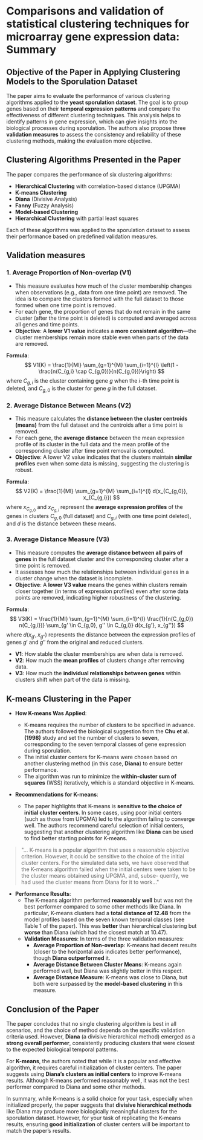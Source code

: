 # Comparisons and validation of statistical clustering techniques for microarray gene expression data: Summary

## Objective of the Paper in Applying Clustering Models to the Sporulation Dataset

The paper aims to evaluate the performance of various clustering algorithms applied to the **yeast sporulation dataset**. The goal is to group genes based on their **temporal expression patterns** and compare the effectiveness of different clustering techniques. This analysis helps to identify patterns in gene expression, which can give insights into the biological processes during sporulation. The authors also propose three **validation measures** to assess the consistency and reliability of these clustering methods, making the evaluation more objective.

## Clustering Algorithms Presented in the Paper

The paper compares the performance of six clustering algorithms:

- **Hierarchical Clustering** with correlation-based distance (UPGMA)
- **K-means Clustering**
- **Diana** (Divisive Analysis)
- **Fanny** (Fuzzy Analysis)
- **Model-based Clustering**
- **Hierarchical Clustering** with partial least squares

Each of these algorithms was applied to the sporulation dataset to assess their performance based on predefined validation measures.

## Validation measures

### 1. **Average Proportion of Non-overlap (V1)**

- This measure evaluates how much of the cluster membership changes when observations (e.g., data from one time point) are removed. The idea is to compare the clusters formed with the full dataset to those formed when one time point is removed.
- For each gene, the proportion of genes that do not remain in the same cluster (after the time point is deleted) is computed and averaged across all genes and time points.
- **Objective**: A **lower V1 value** indicates a **more consistent algorithm**—the cluster memberships remain more stable even when parts of the data are removed.

 **Formula**:
 $$
 V1(K) = \frac{1}{Ml} \sum_{g=1}^{M} \sum_{i=1}^{l} \left(1 - \frac{n(C_{g,i} \cap C_{g,0})}{n(C_{g,0})}\right)
 $$
 where $C_{g,i}$ is the cluster containing gene $g$ when the $i$-th time point is deleted, and $C_{g,0}$ is the cluster for gene $g$ in the full dataset.

### 2. **Average Distance Between Means (V2)**

- This measure calculates the **distance between the cluster centroids (means)** from the full dataset and the centroids after a time point is removed.
- For each gene, the **average distance** between the mean expression profile of its cluster in the full data and the mean profile of the corresponding cluster after time point removal is computed.
- **Objective**: A lower V2 value indicates that the clusters maintain **similar profiles** even when some data is missing, suggesting the clustering is robust.

**Formula**:
$$
V2(K) = \frac{1}{Ml} \sum_{g=1}^{M} \sum_{i=1}^{l} d(x_{C_{g,0}}, x_{C_{g,i}})
$$
where $x_{C_{g,0}}$ and $x_{C_{g,i}}$ represent the **average expression profiles** of the genes in clusters $C_{g,0}$ (full dataset) and $C_{g,i}$ (with one time point deleted), and $d$ is the distance between these means.

### 3. **Average Distance Measure (V3)**

- This measure computes the **average distance between all pairs of genes** in the full dataset cluster and the corresponding cluster after a time point is removed.
- It assesses how much the relationships between individual genes in a cluster change when the dataset is incomplete.
- **Objective**: A **lower V3 value** means the genes within clusters remain closer together (in terms of expression profiles) even after some data points are removed, indicating higher robustness of the clustering.

**Formula**:
$$
V3(K) = \frac{1}{Ml} \sum_{g=1}^{M} \sum_{i=1}^{l} \frac{1}{n(C_{g,0}) n(C_{g,i})} \sum_{g' \in C_{g,0}, g'' \in C_{g,i}} d(x_{g'}, x_{g''})
$$
where $d(x_{g'}, x_{g''})$ represents the distance between the expression profiles of genes $g'$ and $g''$ from the original and reduced clusters.

- **V1**: How stable the cluster memberships are when data is removed.
- **V2**: How much the **mean profiles** of clusters change after removing data.
- **V3**: How much the **individual relationships between genes** within clusters shift when part of the data is missing.

## K-means Clustering in the Paper

- **How K-means Was Applied**:
  - K-means requires the number of clusters to be specified in advance. The authors followed the biological suggestion from the **Chu et al. (1998)** study and set the number of clusters to **seven**, corresponding to the seven temporal classes of gene expression during sporulation.
  - The initial cluster centers for K-means were chosen based on another clustering method (in this case, **Diana**) to ensure better performance.
  - The algorithm was run to minimize the **within-cluster sum of squares** (WSS) iteratively, which is a standard objective in K-means.

- **Recommendations for K-means**:
  - The paper highlights that K-means is **sensitive to the choice of initial cluster centers**. In some cases, using poor initial centers (such as those from UPGMA) led to the algorithm failing to converge well. The authors recommend careful selection of initial centers, suggesting that another clustering algorithm like **Diana** can be used to find better starting points for K-means.

> "... K-means is a popular algorithm that uses
a reasonable objective criterion. However, it could be
sensitive to the choice of the initial cluster centers. For the
simulated data sets, we have observed that the K-means
algorithm failed when the initial centers were taken to be
the cluster means obtained using UPGMA, and, subse-
quently, we had used the cluster means from Diana for
it to work..."

- **Performance Results**:
  - The K-means algorithm performed **reasonably well** but was not the best performer compared to some other methods like Diana. In particular, K-means clusters had a **total distance of 12.48** from the model profiles based on the seven known temporal classes (see Table 1 of the paper). This was **better** than hierarchical clustering but **worse** than Diana (which had the closest match at 10.47).
  - **Validation Measures**: In terms of the three validation measures:
    - **Average Proportion of Non-overlap**: K-means had decent results (closer to the horizontal axis indicates better performance), though **Diana outperformed** it.
    - **Average Distance Between Cluster Means**: K-means again performed well, but Diana was slightly better in this respect.
    - **Average Distance Measure**: K-means was close to Diana, but both were surpassed by the **model-based clustering** in this measure.

## Conclusion of the Paper

The paper concludes that no single clustering algorithm is best in all scenarios, and the choice of method depends on the specific validation criteria used. However, **Diana** (a divisive hierarchical method) emerged as a **strong overall performer**, consistently producing clusters that were closest to the expected biological temporal patterns.

For **K-means**, the authors noted that while it is a popular and effective algorithm, it requires careful initialization of cluster centers. The paper suggests using **Diana’s clusters as initial centers** to improve K-means results. Although K-means performed reasonably well, it was not the best performer compared to Diana and some other methods.

In summary, while K-means is a solid choice for your task, especially when initialized properly, the paper suggests that **divisive hierarchical methods** like Diana may produce more biologically meaningful clusters for the sporulation dataset. However, for your task of replicating the K-means results, ensuring **good initialization** of cluster centers will be important to match the paper’s results.
